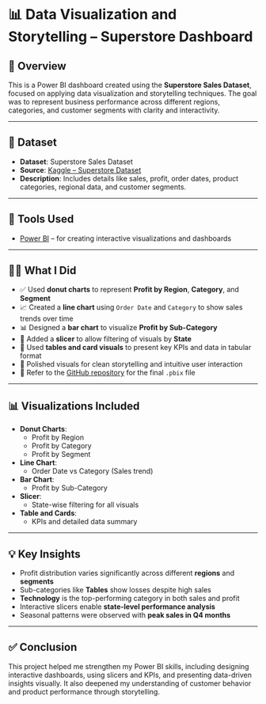 # 📊 Data Visualization and Storytelling – Superstore Dashboard

## 🧾 Overview
This is a Power BI dashboard created using the **Superstore Sales Dataset**, focused on applying data visualization and storytelling techniques. The goal was to represent business performance across different regions, categories, and customer segments with clarity and interactivity.

---

## 📁 Dataset
- **Dataset**: Superstore Sales Dataset  
- **Source**: [Kaggle – Superstore Dataset](https://www.kaggle.com/datasets/vivek468/superstore-dataset-final)  
- **Description**: Includes details like sales, profit, order dates, product categories, regional data, and customer segments.

---

## 🧰 Tools Used
- [Power BI](https://powerbi.microsoft.com/) – for creating interactive visualizations and dashboards

---

## 🧑‍💻 What I Did
- ✅ Used **donut charts** to represent **Profit by Region**, **Category**, and **Segment**
- 📈 Created a **line chart** using `Order Date` and `Category` to show sales trends over time
- 📊 Designed a **bar chart** to visualize **Profit by Sub-Category**
- 🧭 Added a **slicer** to allow filtering of visuals by **State**
- 🧾 Used **tables and card visuals** to present key KPIs and data in tabular format
- 🧹 Polished visuals for clean storytelling and intuitive user interaction
- 📂 Refer to the [GitHub repository](#) for the final `.pbix` file

---

## 📊 Visualizations Included
- **Donut Charts**:
  - Profit by Region  
  - Profit by Category  
  - Profit by Segment  
- **Line Chart**:  
  - Order Date vs Category (Sales trend)  
- **Bar Chart**:  
  - Profit by Sub-Category  
- **Slicer**:
  - State-wise filtering for all visuals  
- **Table and Cards**:
  - KPIs and detailed data summary

---

## 💡 Key Insights
- Profit distribution varies significantly across different **regions** and **segments**
- Sub-categories like **Tables** show losses despite high sales
- **Technology** is the top-performing category in both sales and profit
- Interactive slicers enable **state-level performance analysis**
- Seasonal patterns were observed with **peak sales in Q4 months**

---

## ✅ Conclusion
This project helped me strengthen my Power BI skills, including designing interactive dashboards, using slicers and KPIs, and presenting data-driven insights visually. It also deepened my understanding of customer behavior and product performance through storytelling.


